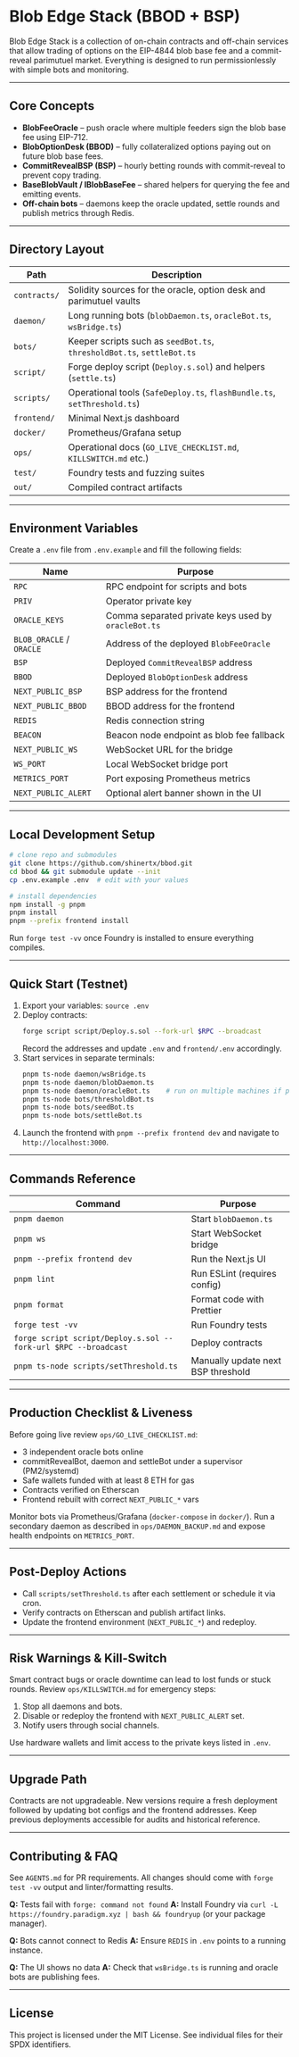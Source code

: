 # Blob Edge Stack (BBOD + BSP)

Blob Edge Stack is a collection of on-chain contracts and off-chain services that allow trading of options on the EIP-4844 blob base fee and a commit-reveal parimutuel market. Everything is designed to run permissionlessly with simple bots and monitoring.

---

## Core Concepts

- **BlobFeeOracle** – push oracle where multiple feeders sign the blob base fee using EIP-712.
- **BlobOptionDesk (BBOD)** – fully collateralized options paying out on future blob base fees.
- **CommitRevealBSP (BSP)** – hourly betting rounds with commit-reveal to prevent copy trading.
- **BaseBlobVault / IBlobBaseFee** – shared helpers for querying the fee and emitting events.
- **Off-chain bots** – daemons keep the oracle updated, settle rounds and publish metrics through Redis.

---

## Directory Layout

| Path | Description |
|------|-------------|
| `contracts/` | Solidity sources for the oracle, option desk and parimutuel vaults |
| `daemon/` | Long running bots (`blobDaemon.ts`, `oracleBot.ts`, `wsBridge.ts`) |
| `bots/` | Keeper scripts such as `seedBot.ts`, `thresholdBot.ts`, `settleBot.ts` |
| `script/` | Forge deploy script (`Deploy.s.sol`) and helpers (`settle.ts`) |
| `scripts/` | Operational tools (`SafeDeploy.ts`, `flashBundle.ts`, `setThreshold.ts`) |
| `frontend/` | Minimal Next.js dashboard |
| `docker/` | Prometheus/Grafana setup |
| `ops/` | Operational docs (`GO_LIVE_CHECKLIST.md`, `KILLSWITCH.md` etc.) |
| `test/` | Foundry tests and fuzzing suites |
| `out/` | Compiled contract artifacts |

---

## Environment Variables

Create a `.env` file from `.env.example` and fill the following fields:

| Name | Purpose |
|------|---------|
| `RPC` | RPC endpoint for scripts and bots |
| `PRIV` | Operator private key |
| `ORACLE_KEYS` | Comma separated private keys used by `oracleBot.ts` |
| `BLOB_ORACLE` / `ORACLE` | Address of the deployed `BlobFeeOracle` |
| `BSP` | Deployed `CommitRevealBSP` address |
| `BBOD` | Deployed `BlobOptionDesk` address |
| `NEXT_PUBLIC_BSP` | BSP address for the frontend |
| `NEXT_PUBLIC_BBOD` | BBOD address for the frontend |
| `REDIS` | Redis connection string |
| `BEACON` | Beacon node endpoint as blob fee fallback |
| `NEXT_PUBLIC_WS` | WebSocket URL for the bridge |
| `WS_PORT` | Local WebSocket bridge port |
| `METRICS_PORT` | Port exposing Prometheus metrics |
| `NEXT_PUBLIC_ALERT` | Optional alert banner shown in the UI |

---

## Local Development Setup

```bash
# clone repo and submodules
git clone https://github.com/shinertx/bbod.git
cd bbod && git submodule update --init
cp .env.example .env  # edit with your values

# install dependencies
npm install -g pnpm
pnpm install
pnpm --prefix frontend install
```

Run `forge test -vv` once Foundry is installed to ensure everything compiles.

---

## Quick Start (Testnet)

1. Export your variables: `source .env`
2. Deploy contracts:
   ```bash
   forge script script/Deploy.s.sol --fork-url $RPC --broadcast
   ```
   Record the addresses and update `.env` and `frontend/.env` accordingly.
3. Start services in separate terminals:
   ```bash
   pnpm ts-node daemon/wsBridge.ts
   pnpm ts-node daemon/blobDaemon.ts
   pnpm ts-node daemon/oracleBot.ts    # run on multiple machines if possible
   pnpm ts-node bots/thresholdBot.ts
   pnpm ts-node bots/seedBot.ts
   pnpm ts-node bots/settleBot.ts
   ```
4. Launch the frontend with `pnpm --prefix frontend dev` and navigate to `http://localhost:3000`.

---

## Commands Reference

| Command | Purpose |
|---------|---------|
| `pnpm daemon` | Start `blobDaemon.ts` |
| `pnpm ws` | Start WebSocket bridge |
| `pnpm --prefix frontend dev` | Run the Next.js UI |
| `pnpm lint` | Run ESLint (requires config) |
| `pnpm format` | Format code with Prettier |
| `forge test -vv` | Run Foundry tests |
| `forge script script/Deploy.s.sol --fork-url $RPC --broadcast` | Deploy contracts |
| `pnpm ts-node scripts/setThreshold.ts` | Manually update next BSP threshold |

---

## Production Checklist & Liveness

Before going live review `ops/GO_LIVE_CHECKLIST.md`:
- 3 independent oracle bots online
- commitRevealBot, daemon and settleBot under a supervisor (PM2/systemd)
- Safe wallets funded with at least 8 ETH for gas
- Contracts verified on Etherscan
- Frontend rebuilt with correct `NEXT_PUBLIC_*` vars

Monitor bots via Prometheus/Grafana (`docker-compose` in `docker/`). Run a secondary daemon as described in `ops/DAEMON_BACKUP.md` and expose health endpoints on `METRICS_PORT`.

---

## Post-Deploy Actions

- Call `scripts/setThreshold.ts` after each settlement or schedule it via cron.
- Verify contracts on Etherscan and publish artifact links.
- Update the frontend environment (`NEXT_PUBLIC_*`) and redeploy.

---

## Risk Warnings & Kill-Switch

Smart contract bugs or oracle downtime can lead to lost funds or stuck rounds. Review `ops/KILLSWITCH.md` for emergency steps:
1. Stop all daemons and bots.
2. Disable or redeploy the frontend with `NEXT_PUBLIC_ALERT` set.
3. Notify users through social channels.

Use hardware wallets and limit access to the private keys listed in `.env`.

---

## Upgrade Path

Contracts are not upgradeable. New versions require a fresh deployment followed by updating bot configs and the frontend addresses. Keep previous deployments accessible for audits and historical reference.

---

## Contributing & FAQ

See `AGENTS.md` for PR requirements. All changes should come with `forge test -vv` output and linter/formatting results.

**Q:** Tests fail with `forge: command not found`
**A:** Install Foundry via `curl -L https://foundry.paradigm.xyz | bash && foundryup` (or your package manager).

**Q:** Bots cannot connect to Redis
**A:** Ensure `REDIS` in `.env` points to a running instance.

**Q:** The UI shows no data
**A:** Check that `wsBridge.ts` is running and oracle bots are publishing fees.

---

## License

This project is licensed under the MIT License. See individual files for their SPDX identifiers.
